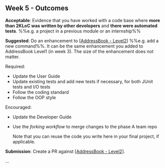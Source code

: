 <link rel="stylesheet" href="{{baseUrl}}/css/main.css">
<link rel="stylesheet" href="{{baseUrl}}/css/schedule.css">

<div class="website-content">

## Week 5 - Outcomes

<div id="main">

<!-- ==================================================================================================== -->

<include src="outcome-forkingWorkflow.md" />

<!-- ==================================================================================================== -->

<include src="outcome-junit.md" />

<!-- ==================================================================================================== -->

<include src="outcome-inheritance.md" />

<!-- ==================================================================================================== -->

<panel type="danger" header="**`W5.4` Can work with a 2KLoC code base** :star: ==[Compulsory]==" expandable>
  <panel header=":dart: Evidence" expanded>
<div id="lo-2kloc">

**Acceptable**: Evidence that you have worked with a code base where **more than 2KLoC was written by other developers** and **there were automated tests**. %%e.g. a project in a previous module or an internship%%

**Suggested**: Do an enhancement to [[AddressBook - Level2](https://github.com/nus-cs2103-AY1718S1/addressbook-level2)]  %%e.g. add a new command%%. It can be the same enhancement you added to AddressBook Level1 (in week 3). The size of the enhancement does not matter.

Required:
* Update the User Guide
* Update existing tests and add new tests if necessary, for both JUnit tests and I/O tests
* Follow the coding standard
* Follow the OOP style

Encouraged:
* Update the Developer Guide
* Use the _forking workflow_ to merge changes to the phase A team repo

  <tip-box type="tip">
  
  Note that you can reuse the code you write here in your final project, if applicable.
 
  </tip-box>

**Submission**: Create a PR against [[AddressBook - Level2](https://github.com/nus-cs2103-AY1718S1/addressbook-level2)].

</div>
  </panel>
</panel>

<!-- ==================================================================================================== -->

<include src="outcome-classLevelMember.md" />

<!-- ==================================================================================================== -->

<include src="outcome-composition.md" />

<!-- ==================================================================================================== -->

<include src="outcome-aggregation.md" />

<!-- ==================================================================================================== -->

<include src="outcome-overloading.md" />

<!-- ==================================================================================================== -->

<include src="outcome-classDiagram.md" />

<!-- ==================================================================================================== -->
<!-- TODO:  
<include src="outcome-library.md" />
-->
<!-- ==================================================================================================== -->

<panel type="info" header=":trophy: Can explain single responsibility principle :star::star::star:" expandable>
  <include src="../../book/principles/singleResponsibilityPrinciple/full.md" />
  <panel header=":dart: Evidence" expanded>

...

  </panel>
</panel>

</div>
</div>
